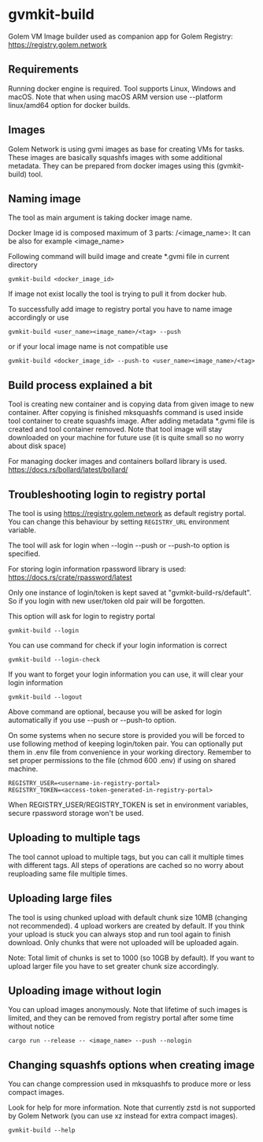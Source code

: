 # gvmkit-build

Golem VM Image builder used as companion app for Golem Registry: https://registry.golem.network

## Requirements

Running docker engine is required. Tool supports Linux, Windows and macOS.
Note that when using macOS ARM version use --platform linux/amd64 option for docker builds.

## Images

Golem Network is using gvmi images as base for creating VMs for tasks.
These images are basically squashfs images with some additional metadata.
They can be prepared from docker images using this (gvmkit-build) tool.

## Naming image

The tool as main argument is taking docker image name.

Docker Image id is composed maximum of 3 parts:
<username>/<image_name>:<tag>
It can be also for example
<image_name>

Following command will build image and create *.gvmi file in current directory
```
gvmkit-build <docker_image_id>
```

If image not exist locally the tool is trying to pull it from docker hub.

To successfully add image to registry portal you have to name image accordingly or use
```
gvmkit-build <user_name><image_name>/<tag> --push
```
or if your local image name is not compatible use
```
gvmkit-build <docker_image_id> --push-to <user_name><image_name>/<tag>
```

## Build process explained a bit

Tool is creating new container and is copying data from given image to new container.
After copying is finished mksquashfs command is used inside tool container to create squashfs image.
After adding metadata *.gvmi file is created and tool container removed.
Note that tool image will stay downloaded on your machine for future use (it is quite small so no worry about disk space)

For managing docker images and containers bollard library is used. https://docs.rs/bollard/latest/bollard/

## Troubleshooting login to registry portal

The tool is using https://registry.golem.network as default registry portal.
You can change this behaviour by setting `REGISTRY_URL` environment variable.

The tool will ask for login when --login --push or --push-to option is specified.

For storing login information rpassword library is used: https://docs.rs/crate/rpassword/latest

Only one instance of login/token is kept saved at "gvmkit-build-rs/default". So if you login with new user/token old pair will be forgotten.

This option will ask for login to registry portal
```
gvmkit-build --login
```
You can use command for check if your login information is correct
```
gvmkit-build --login-check 
```
If you want to forget your login information you can use, it will clear your login information
```
gvmkit-build --logout 
```

Above command are optional, because you will be asked for login automatically if you use --push or --push-to option.

On some systems when no secure store is provided you will be forced to use following method of keeping login/token pair.
You can optionally put them in .env file from convenience in your working directory.
Remember to set proper permissions to the file (chmod 600 .env) if using on shared machine.

```
REGISTRY_USER=<username-in-registry-portal>
REGISTRY_TOKEN=<access-token-generated-in-registry-portal>
```

When REGISTRY_USER/REGISTRY_TOKEN is set in environment variables, secure rpassword storage won't be used.

## Uploading to multiple tags

The tool cannot upload to multiple tags, but you can call it multiple times with different tags.
All steps of operations are cached so no worry about reuploading same file multiple times.

## Uploading large files

The tool is using chunked upload with default chunk size 10MB (changing not recommended).
4 upload workers are created by default. If you think your upload is stuck you
can always stop and run tool again to finish download. Only chunks that were not uploaded
will be uploaded again.

Note: Total limit of chunks is set to 1000 (so 10GB by default). If you want to upload larger file you have to set greater chunk size accordingly.

## Uploading image without login

You can upload images anonymously. Note that lifetime of such images is limited, 
and they can be removed from registry portal after some time without notice

```
cargo run --release -- <image_name> --push --nologin
```

## Changing squashfs options when creating image

You can change compression used in mksquashfs to produce more or less compact images. 

Look for help for more information. Note that currently zstd is not supported by Golem Network (you can use xz instead for extra compact images).
```
gvmkit-build --help
```

